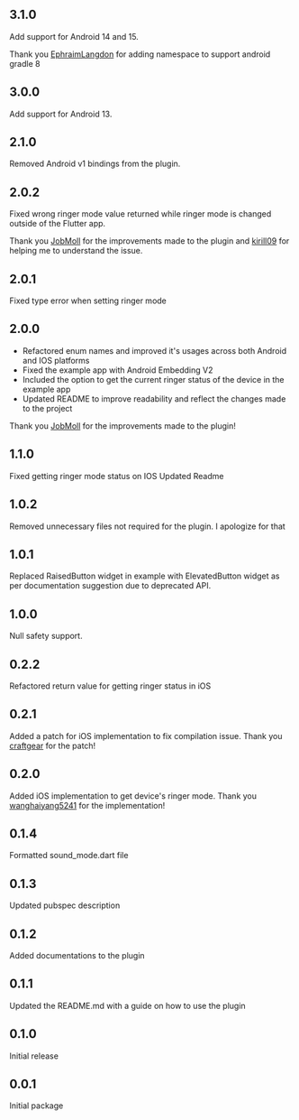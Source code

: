 ## 3.1.0

Add support for Android 14 and 15.

Thank you [EphraimLangdon](https://github.com/EphraimLangdon) for adding namespace to support android gradle 8

## 3.0.0

Add support for Android 13.

## 2.1.0

Removed Android v1 bindings from the plugin.

## 2.0.2

Fixed wrong ringer mode value returned while ringer mode is changed outside of the Flutter app.

Thank you [JobMoll](https://github.com/JobMoll) for the improvements made to the plugin
and [kirill09](https://github.com/kirill09) for helping me to understand the issue.

## 2.0.1

Fixed type error when setting ringer mode

## 2.0.0

- Refactored enum names and improved it's usages across both Android and IOS platforms
- Fixed the example app with Android Embedding V2
- Included the option to get the current ringer status of the device in the example app
- Updated README to improve readability and reflect the changes made to the project

Thank you [JobMoll](https://github.com/JobMoll) for the improvements made to the plugin!

## 1.1.0

Fixed getting ringer mode status on IOS Updated Readme

## 1.0.2

Removed unnecessary files not required for the plugin. I apologize for that

## 1.0.1

Replaced RaisedButton widget in example with ElevatedButton widget as per documentation suggestion due to deprecated
API.

## 1.0.0

Null safety support.

## 0.2.2

Refactored return value for getting ringer status in iOS

## 0.2.1

Added a patch for iOS implementation to fix compilation issue. Thank you [craftgear](https://github.com/craftgear) for
the patch!

## 0.2.0

Added iOS implementation to get device's ringer mode. Thank you [wanghaiyang5241](https://github.com/wanghaiyang5241)
for the implementation!

## 0.1.4

Formatted sound_mode.dart file

## 0.1.3

Updated pubspec description

## 0.1.2

Added documentations to the plugin

## 0.1.1

Updated the README.md with a guide on how to use the plugin

## 0.1.0

Initial release

## 0.0.1

Initial package
